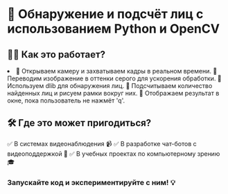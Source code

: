 # 🙂 Обнаружение и подсчёт лиц с использованием Python и OpenCV

## 👨‍💻 Как это работает?

<li>
💬 Открываем камеру и захватываем кадры в реальном времени.
💬 Переводим изображение в оттенки серого для ускорения обработки.
💬 Используем dlib для обнаружения лиц.
💬 Подсчитываем количество найденных лиц и рисуем рамки вокруг них.
💬 Отображаем результат в окне, пока пользователь не нажмёт 'q'.
</li>

## 🛠 Где это может пригодиться?

✅ В системах видеонаблюдения 📹
✅ В разработке чат-ботов с видеоподдержкой 🤖
✅ В учебных проектах по компьютерному зрению 🎓


### Запускайте код и экспериментируйте с ним! 💡
